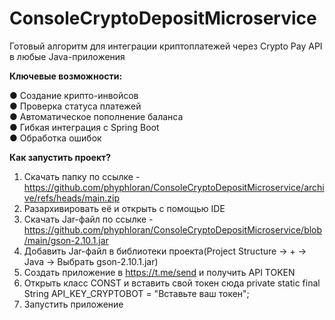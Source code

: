# ConsoleCryptoDepositMicroservice
Готовый алгоритм для интеграции криптоплатежей через Crypto Pay API в любые Java-приложения<br>

**Ключевые возможности:**

● Создание крипто-инвойсов<br>
● Проверка статуса платежей<br>
● Автоматическое пополнение баланса<br>
● Гибкая интеграция с Spring Boot<br>
● Обработка ошибок<br>

**Как запустить проект?**
1. Скачать папку по ссылке - https://github.com/phyphloran/ConsoleCryptoDepositMicroservice/archive/refs/heads/main.zip
2. Разархивировать её и открыть с помощью IDE
3. Скачать Jar-файл по ссылке - https://github.com/phyphloran/ConsoleCryptoDepositMicroservice/blob/main/gson-2.10.1.jar
4. Добавить Jar-файл в библиотеки проекта(Project Structure -> + -> Java -> Выбрать gson-2.10.1.jar)
5. Создать приложение в https://t.me/send и получить API TOKEN
6. Открыть класс CONST и вставить свой токен сюда private static final String API_KEY_CRYPTOBOT = "Вставьте ваш токен";
7. Запустить приложение 

